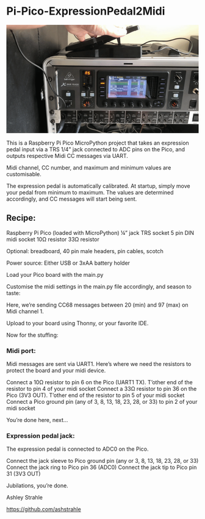 # Pi-Pico-ExpressionPedal2Midi

![](/docs/Pi-Pico-ExpressionPedal2Midi.gif)

This is a Raspberry Pi Pico MicroPython project that takes an expression pedal input via a TRS 1/4" jack connected to ADC pins on the Pico, and outputs respective Midi CC messages via UART.

Midi channel, CC number, and maximum and minimum values are customisable.

The expression pedal is automatically calibrated. At startup, simply move your pedal from minimum to maximum. The values are determined accordingly, and CC messages will start being sent.


## Recipe:
Raspberry Pi Pico (loaded with MicroPython)
¼” jack TRS socket
5 pin DIN midi socket
10Ω resistor
33Ω resistor

Optional: breadboard, 40 pin male headers, pin cables, scotch

Power source:
Either USB or 3xAA battery holder

Load your Pico board with the main.py

Customise the midi settings in the main.py file accordingly, and season to taste:

Here, we’re sending CC68 messages between 20 (min) and 97 (max) on Midi channel 1. 

Upload to your board using Thonny, or your favorite IDE.


Now for the stuffing:

### Midi port:



Midi messages are sent via UART1. Here’s where we need the resistors to protect the board and your midi device. 

Connect a 10Ω resistor to pin 6 on the Pico (UART1 TX). T’other end of the resistor to pin 4 of your midi socket
Connect a 33Ω resistor to pin 36 on the Pico (3V3 OUT). T’other end of the resistor to pin 5 of your midi socket
Connect a Pico ground pin (any of 3, 8, 13, 18, 23, 28, or 33) to pin 2 of your midi socket

You’re done here, next…


### Expression pedal jack:

The expression pedal is connected to ADC0 on the Pico.

Connect the jack sleeve to Pico ground pin (any or 3, 8, 13, 18, 23, 28, or 33)
Connect the jack ring to Pico pin 36 (ADC0)
Connect the jack tip to Pico pin 31 (3V3 OUT)


Jubilations, you’re done.

Ashley Strahle

https://github.com/ashstrahle
